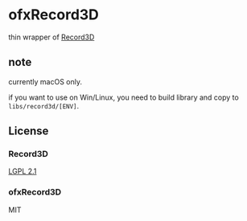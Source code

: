 # ofxRecord3D

thin wrapper of [Record3D](https://github.com/marek-simonik/record3d)

## note

currently macOS only.

if you want to use on Win/Linux, you need to build library and copy to `libs/record3d/[ENV]`.



## License

### Record3D

[LGPL 2.1](https://github.com/marek-simonik/record3d/blob/master/LICENSE)

### ofxRecord3D

MIT
